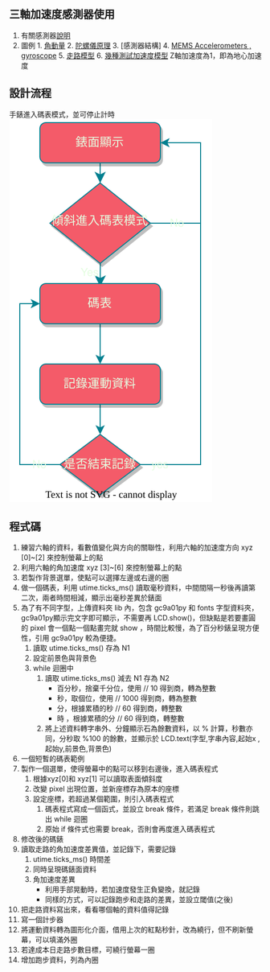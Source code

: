 ## 三軸加速度感測器使用
1. 有關感測器[說明](https://patentimages.storage.googleapis.com/c7/a6/7e/e491037fced6df/CN103712632B.pdf)
2. 圖例
		1. [角動量](https://www.youtube.com/watch?v=ty9QSiVC2g0)
		2. [陀螺儀原理](https://kknews.cc/news/n2pzge8.html)
		3. [感測器結構]
		4. [MEMS Accelerometers , gyroscope](https://www.youtube.com/watch?v=KuekQ-m9xpw)
		5. [走路模型](https://itw01.com/9ZHEBF9.html)
		6. [幾種測試加速度模型](https://www.youtube.com/watch?v=XhBHp8tUWPQ)
		 Z軸加速度為1，即為地心加速度
## 設計流程
手錶進入碼表模式，並可停止計時  
![](/media/watch.svg)
## 程式碼
1. 練習六軸的資料，看數值變化與方向的關聯性，利用六軸的加速度方向 xyz [0]~[2] 來控制螢幕上的點
2. 利用六軸的角加速度 xyz [3]~[6] 來控制螢幕上的點
3. 若製作背景選單，使點可以選擇左邊或右邊的圈
4. 做一個碼表，利用 utime.ticks_ms() 讀取毫秒資料，中間間隔一秒後再讀第二次，兩者時間相減，顯示出毫秒差異於錶面
5. 為了有不同字型，上傳資料夾 lib 內，包含 gc9a01py 和 fonts 字型資料夾，gc9a01py顯示完文字即可顯示，不需要再 LCD.show()，但缺點是若要畫圓的 pixel 會一個點一個點畫完就 show ，時間比較慢，為了百分秒錶呈現方便性，引用 gc9a01py 較為便捷。
	1. 讀取 utime.ticks_ms() 存為 N1
	2. 設定前景色與背景色
	3. while 迴圈中
		1. 讀取 utime.ticks_ms() 減去 N1 存為 N2
			- 百分秒，捨棄千分位，使用 // 10 得到商，轉為整數
			- 秒，取個位，使用 // 1000 得到商，轉為整數
			- 分，根據累積的秒 // 60 得到商，轉整數
			- 時 ，根據累積的分 // 60 得到商，轉整數
		2. 將上述資料轉字串外、分鐘顯示石為餘數資料，以 % 計算，秒數亦同，分秒取 %100 的餘數，並顯示於 LCD.text(字型,字串內容,起始x , 起始y,前景色,背景色)
6. 一個短暫的碼表範例
7. 製作一個選單，使得螢幕中的點可以移到右邊後，進入碼表程式
	1. 根據xyz[0]和 xyz[1] 可以讀取表面傾斜度
	2. 改變 pixel 出現位置，並新座標存為原本的座標
	3. 設定座標，若超過某個範圍，則引入碼表程式
		1. 碼表程式寫成一個函式，並設立 break 條件，若滿足 break 條件則跳出 while 迴圈
		2. 原始 if 條件式也需要 break，否則會再度進入碼表程式
8. 修改後的碼錶
9. 讀取走路的角加速度差異值，並記錄下，需要記錄
	1.  utime.ticks_ms() 時間差
	2. 同時呈現碼錶面資料
	3. 角加速度差異
		- 利用手部晃動時，若加速度發生正負變換，就記錄
		- 同樣的方式，可以記錄跑步和走路的差異，並設立閾值(之後)
1. 把走路資料寫出來，看看哪個軸的資料值得記錄
2. 寫一個計步器
3. 將運動資料轉為圖形化介面，借用上次的紅點秒針，改為繞行，但不刷新螢幕，可以填滿外圈
4. 若達成本日走路步數目標，可繞行螢幕一圈
5. 增加跑步資料，列為內圈